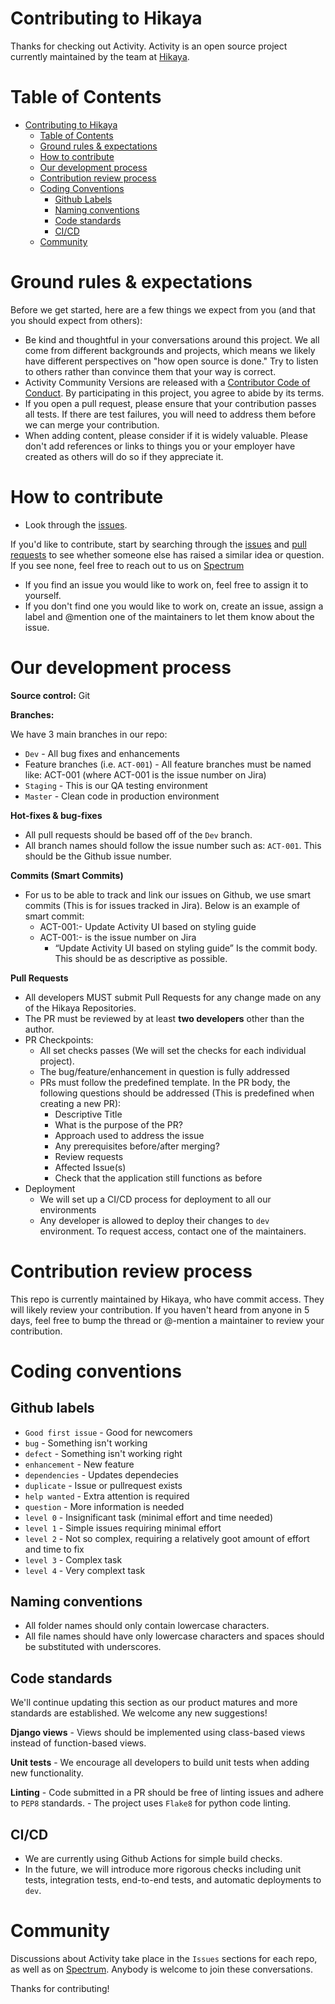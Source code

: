 # Contributing to Hikaya
 
Thanks for checking out Activity. Activity is an open source project currently maintained by the team at [Hikaya](https://hikaya.io/team).

# Table of Contents
 
- [Contributing to Hikaya](#contributing-to-hikaya)
  - [Table of Contents](#table-of-contents)
  - [Ground rules & expectations](#ground-rules--expectations)
  - [How to contribute](#how-to-contribute)
  - [Our development process](#our-development-process)
  - [Contribution review process](#contribution-review-process)
  - [Coding Conventions](#coding-conventions)
    - [Github Labels](#github-labels)
    - [Naming conventions](#naming-conventions)
    - [Code standards](#code-standards)
    - [CI/CD](#cicd)
  - [Community](#community)

# Ground rules & expectations
 
Before we get started, here are a few things we expect from you (and that you should expect from others):
 
- Be kind and thoughtful in your conversations around this project. We all come from different backgrounds and projects, which means we likely have different perspectives on "how open source is done." Try to listen to others rather than convince them that your way is correct.
- Activity Community Versions are released with a [Contributor Code of Conduct](./CODE_OF_CONDUCT.md). By participating in this project, you agree to abide by its terms.
- If you open a pull request, please ensure that your contribution passes all tests. If there are test failures, you will need to address them before we can merge your contribution.
- When adding content, please consider if it is widely valuable. Please don't add references or links to things you or your employer have created as others will do so if they appreciate it.

# How to contribute
  - Look through the [issues](https://github.com/hikaya/activity/issues). 
 
If you'd like to contribute, start by searching through the [issues](https://github.com/hikaya/activity/issues) and [pull requests](https://github.com/hikaya/activity/pulls) to see whether someone else has raised a similar idea or question. If you see none, feel free to reach out to us on [Spectrum]("https://spectrum.chat/hikaya)

  - If you find an issue you would like to work on, feel free to assign it to yourself.
  - If you don't find one you would like to work on, create an issue, assign a label and @mention one of the maintainers to let them know about the issue.
 
# Our development process
 
**Source control:** Git
 
**Branches:**
 
We have 3 main branches in our repo:
- `Dev` - All bug fixes and enhancements
- Feature branches (i.e. `ACT-001`) - All feature branches must be named like: ACT-001 (where ACT-001 is the issue number on Jira)
- `Staging` - This is our QA testing environment
- `Master` - Clean code in production environment
 
**Hot-fixes & bug-fixes**
 
- All pull requests should be based off of the `Dev` branch.
- All branch names should follow the issue number such as: `ACT-001`. This should be the Github issue number.
 
**Commits (Smart Commits)**
 
- For us to be able to track and link our issues on Github, we use smart commits (This is for issues tracked in Jira). Below is an example of smart commit:
  - ACT-001:- Update Activity UI based on styling guide
  - ACT-001:- is the issue number on Jira
    - “Update Activity UI based on styling guide” Is the commit body. This should be as descriptive as possible.
 
**Pull Requests**
 
- All developers MUST submit Pull Requests for any change made on any of the Hikaya Repositories.
- The PR must be reviewed by at least **two developers** other than the author.
- PR Checkpoints:
  - All set checks passes (We will set the checks for each individual project).
  - The bug/feature/enhancement in question is fully addressed
  - PRs must follow the predefined template. In the PR body, the following questions should be addressed (This is predefined when creating a new PR):
  	- Descriptive Title
 	- What is the purpose of the PR?
  	- Approach used to address the issue
  	- Any prerequisites before/after merging?
  	- Review requests
  	- Affected Issue(s)
  	- Check that the application still functions as before
- Deployment
  - We will set up a CI/CD process for deployment to all our environments
  - Any developer is allowed to deploy their changes to `dev` environment. To request access, contact one of the maintainers.
 
# Contribution review process
 
This repo is currently maintained by Hikaya, who have commit access. They will likely review your contribution. If you haven't heard from anyone in 5 days, feel free to bump the thread or @-mention a maintainer to review your contribution.
 
# Coding conventions
 
## Github labels
  - ```Good first issue``` - Good for newcomers
  - ```bug``` - Something isn't working
  - ```defect``` - Something isn't working right
  - ```enhancement``` - New feature 
  - ```dependencies``` - Updates dependecies
  - ```duplicate``` - Issue or pullrequest exists
  - ```help wanted``` - Extra attention is required
  - ```question``` - More information is needed
  - ```level 0``` - Insignificant task (minimal effort and time needed)
  - ```level 1``` - Simple issues requiring minimal effort
  - ```level 2``` - Not so complex, requiring a relatively goot amount of effort and time to fix
  - ```level 3``` - Complex task
  - ```level 4``` - Very complext task
 
 
## Naming conventions
  - All folder names should only contain lowercase characters.
  - All file names should have only lowercase characters and spaces should be substituted with underscores.
 
## Code standards
We'll continue updating this section as our product matures and more standards are established. We welcome any new suggestions!
 
  **Django views**
    - Views should be implemented using class-based views instead of function-based views.
 
  **Unit tests**
    - We encourage all developers to build unit tests when adding new functionality.
 
  **Linting**
    - Code submitted in a PR should be free of linting issues and adhere to `PEP8` standards.
    - The project uses `Flake8` for python code linting.
 
## CI/CD
  - We are currently using Github Actions for simple build checks.
  - In the future, we will introduce more rigorous checks including unit tests, integration tests, end-to-end tests, and automatic deployments to `dev`.
 
# Community
 
Discussions about Activity take place in the `Issues` sections for each repo, as well as on [Spectrum](https://spectrum.chat/hikaya). Anybody is welcome to join these conversations.
 
Thanks for contributing!

